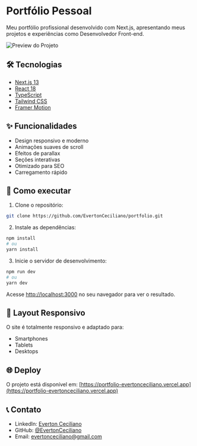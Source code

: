 # Portfólio Pessoal

Meu portfólio profissional desenvolvido com Next.js, apresentando meus projetos e experiências como Desenvolvedor Front-end.

![Preview do Projeto](public/preview.png)

## 🛠️ Tecnologias

- [Next.js 13](https://nextjs.org/)
- [React 18](https://reactjs.org/)
- [TypeScript](https://www.typescriptlang.org/)
- [Tailwind CSS](https://tailwindcss.com/)
- [Framer Motion](https://www.framer.com/motion/)

## ✨ Funcionalidades

- Design responsivo e moderno
- Animações suaves de scroll
- Efeitos de parallax
- Seções interativas
- Otimizado para SEO
- Carregamento rápido

## 🚀 Como executar

1. Clone o repositório:
```bash
git clone https://github.com/EvertonCeciliano/portfolio.git
```

2. Instale as dependências:
```bash
npm install
# ou
yarn install
```

3. Inicie o servidor de desenvolvimento:
```bash
npm run dev
# ou
yarn dev
```

Acesse [http://localhost:3000](http://localhost:3000) no seu navegador para ver o resultado.

## 📱 Layout Responsivo

O site é totalmente responsivo e adaptado para:
- Smartphones
- Tablets
- Desktops

## 🌐 Deploy

O projeto está disponível em: [https://portfolio-evertonceciliano.vercel.app](https://portfolio-evertonceciliano.vercel.app)

## 📞 Contato

- LinkedIn: [Everton Ceciliano](https://www.linkedin.com/in/everton-ceciliano)
- GitHub: [@EvertonCeciliano](https://github.com/EvertonCeciliano)
- Email: evertonceciliano@gmail.com
